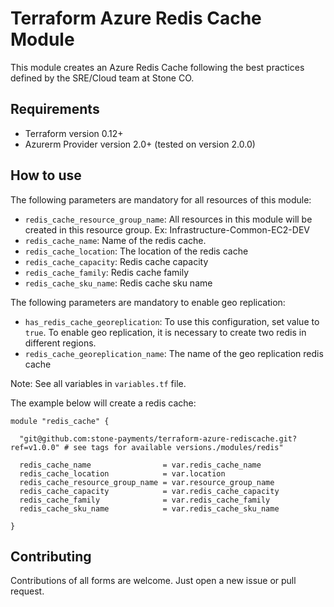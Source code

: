 # Terraform Azure Redis Cache Module

This module creates an Azure Redis Cache following the best practices defined by the SRE/Cloud team at Stone CO.

## Requirements

- Terraform version 0.12+
- Azurerm Provider version 2.0+ (tested on version 2.0.0)

## How to use

The following parameters are mandatory for all resources of this module:

- ``redis_cache_resource_group_name``: All resources in this module will be created in this resource group. Ex: Infrastructure-Common-EC2-DEV
- ``redis_cache_name``: Name of the redis cache.
- ``redis_cache_location``: The location of the redis cache
- ``redis_cache_capacity``: Redis cache capacity
- ``redis_cache_family``: Redis cache family
- ``redis_cache_sku_name``: Redis cache sku name

The following parameters are mandatory to enable geo replication:

- ``has_redis_cache_georeplication``: To use this configuration, set value to `true`. To enable geo replication, it is necessary to create two redis in different regions.
- ``redis_cache_georeplication_name``: The name of the geo replication redis cache

Note: See all variables in `variables.tf` file.

The example below will create a redis cache:

```hcl
module "redis_cache" {

  "git@github.com:stone-payments/terraform-azure-rediscache.git?ref=v1.0.0" # see tags for available versions./modules/redis"

  redis_cache_name                = var.redis_cache_name
  redis_cache_location            = var.location
  redis_cache_resource_group_name = var.resource_group_name
  redis_cache_capacity            = var.redis_cache_capacity
  redis_cache_family              = var.redis_cache_family
  redis_cache_sku_name            = var.redis_cache_sku_name

}
```

## Contributing

Contributions of all forms are welcome. Just open a new issue or pull request.